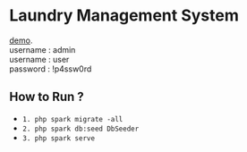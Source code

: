 # Laundry Management System

[demo](http://isra-km.my.id/).<br />
username : admin <br />
username : user <br />
password : !p4ssw0rd<br />

## How to Run ?

- `1. php spark migrate -all`
- `2. php spark db:seed DbSeeder`
- `3. php spark serve`


